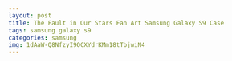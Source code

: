 ```yaml
---
layout: post
title: The Fault in Our Stars Fan Art Samsung Galaxy S9 Case
tags: samsung galaxy s9
categories: samsung
img: 1dAaW-Q8NfzyI9OCXYdrKMm18tTbjwiN4
---
```

